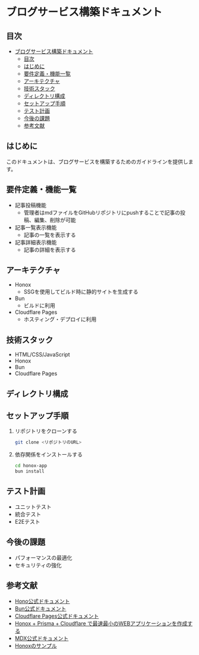 # ブログサービス構築ドキュメント

## 目次

- [ブログサービス構築ドキュメント](#ブログサービス構築ドキュメント)
  - [目次](#目次)
  - [はじめに](#はじめに)
  - [要件定義・機能一覧](#要件定義機能一覧)
  - [アーキテクチャ](#アーキテクチャ)
  - [技術スタック](#技術スタック)
  - [ディレクトリ構成](#ディレクトリ構成)
  - [セットアップ手順](#セットアップ手順)
  - [テスト計画](#テスト計画)
  - [今後の課題](#今後の課題)
  - [参考文献](#参考文献)

## はじめに

このドキュメントは、ブログサービスを構築するためのガイドラインを提供します。

## 要件定義・機能一覧

- 記事投稿機能
  - 管理者はmdファイルをGitHubリポジトリにpushすることで記事の投稿、編集、削除が可能
- 記事一覧表示機能
  - 記事の一覧を表示する
- 記事詳細表示機能
  - 記事の詳細を表示する

## アーキテクチャ

- Honox
  - SSGを使用してビルド時に静的サイトを生成する
- Bun
  - ビルドに利用
- Cloudflare Pages
  - ホスティング・デプロイに利用

## 技術スタック

- HTML/CSS/JavaScript
- Honox
- Bun
- Cloudflare Pages

## ディレクトリ構成

## セットアップ手順

1. リポジトリをクローンする

   ```bash
   git clone <リポジトリのURL>
   ```

2. 依存関係をインストールする

   ```bash
   cd honox-app
   bun install
   ```

## テスト計画

- ユニットテスト
- 統合テスト
- E2Eテスト

## 今後の課題

- パフォーマンスの最適化
- セキュリティの強化

## 参考文献

- [Hono公式ドキュメント](https://hono.dev/)
- [Bun公式ドキュメント](https://bun.sh/)
- [Cloudflare Pages公式ドキュメント](https://pages.cloudflare.com/)
- [Honox + Prisma + Cloudflare で最速最小のWEBアプリケーションを作成する](https://zenn.dev/kimikimi/articles/1f1ebd54d276d7)
- [MDX公式ドキュメント](https://mdxjs.com/)
- [Honoxのサンプル](https://github.com/yusukebe/honox-examples/tree/main)
